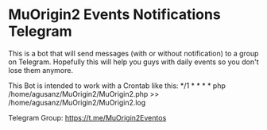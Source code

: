 # MuOrigin2 Events Notifications Telegram
This is a bot that will send messages (with or without notification) to a group on Telegram. Hopefully this will help you guys with daily events so you don't lose them anymore.


This Bot is intended to work with a Crontab like this:
*/1 * * * * php /home/agusanz/MuOrigin2/MuOrigin2.php >> /home/agusanz/MuOrigin2/MuOrigin2.log


Telegram Group: https://t.me/MuOrigin2Eventos
